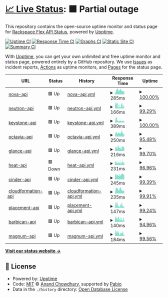 # [📈 Live Status](https://status.api.sjc3.rackspacecloud.com/): <!--live status--> **🟧 Partial outage**

This repository contains the open-source uptime monitor and status page for [Rackspace Flex API Status](https://status.api.sjc3.rackspacecloud.com/), powered by [Upptime](https://github.com/upptime/upptime).

[![Uptime CI](https://github.com/rackerlabs/rs-flex-uptime/workflows/Uptime%20CI/badge.svg)](https://github.com/rackerlabs/rs-flex-uptime/actions?query=workflow%3A%22Uptime+CI%22)
[![Response Time CI](https://github.com/rackerlabs/rs-flex-uptime/workflows/Response%20Time%20CI/badge.svg)](https://github.com/rackerlabs/rs-flex-uptime/actions?query=workflow%3A%22Response+Time+CI%22)
[![Graphs CI](https://github.com/rackerlabs/rs-flex-uptime/workflows/Graphs%20CI/badge.svg)](https://github.com/rackerlabs/rs-flex-uptime/actions?query=workflow%3A%22Graphs+CI%22)
[![Static Site CI](https://github.com/rackerlabs/rs-flex-uptime/workflows/Static%20Site%20CI/badge.svg)](https://github.com/rackerlabs/rs-flex-uptime/actions?query=workflow%3A%22Static+Site+CI%22)
[![Summary CI](https://github.com/rackerlabs/rs-flex-uptime/workflows/Summary%20CI/badge.svg)](https://github.com/rackerlabs/rs-flex-uptime/actions?query=workflow%3A%22Summary+CI%22)

With [Upptime](https://upptime.js.org), you can get your own unlimited and free uptime monitor and status page, powered entirely by a GitHub repository. We use [Issues](https://github.com/rackerlabs/rs-flex-uptime/issues) as incident reports, [Actions](https://github.com/rackerlabs/rs-flex-uptime/actions) as uptime monitors, and [Pages](https://status.api.sjc3.rackspacecloud.com/) for the status page.

<!--start: status pages-->
<!-- This summary is generated by Upptime (https://github.com/upptime/upptime) -->
<!-- Do not edit this manually, your changes will be overwritten -->
<!-- prettier-ignore -->
| URL | Status | History | Response Time | Uptime |
| --- | ------ | ------- | ------------- | ------ |
| <img alt="" src="https://icons.duckduckgo.com/ip3/nova.api.sjc3.rackspacecloud.com.ico" height="13"> [nova-api](https://nova.api.sjc3.rackspacecloud.com) | 🟩 Up | [nova-api.yml](https://github.com/rackerlabs/rs-flex-uptime/commits/HEAD/history/nova-api.yml) | <details><summary><img alt="Response time graph" src="./graphs/nova-api/response-time-week.png" height="20"> 285ms</summary><br><a href="https://status.api.sjc3.rackspacecloud.com/history/nova-api"><img alt="Response time 328" src="https://img.shields.io/endpoint?url=https%3A%2F%2Fraw.githubusercontent.com%2Frackerlabs%2Frs-flex-uptime%2FHEAD%2Fapi%2Fnova-api%2Fresponse-time.json"></a><br><a href="https://status.api.sjc3.rackspacecloud.com/history/nova-api"><img alt="24-hour response time 224" src="https://img.shields.io/endpoint?url=https%3A%2F%2Fraw.githubusercontent.com%2Frackerlabs%2Frs-flex-uptime%2FHEAD%2Fapi%2Fnova-api%2Fresponse-time-day.json"></a><br><a href="https://status.api.sjc3.rackspacecloud.com/history/nova-api"><img alt="7-day response time 285" src="https://img.shields.io/endpoint?url=https%3A%2F%2Fraw.githubusercontent.com%2Frackerlabs%2Frs-flex-uptime%2FHEAD%2Fapi%2Fnova-api%2Fresponse-time-week.json"></a><br><a href="https://status.api.sjc3.rackspacecloud.com/history/nova-api"><img alt="30-day response time 302" src="https://img.shields.io/endpoint?url=https%3A%2F%2Fraw.githubusercontent.com%2Frackerlabs%2Frs-flex-uptime%2FHEAD%2Fapi%2Fnova-api%2Fresponse-time-month.json"></a><br><a href="https://status.api.sjc3.rackspacecloud.com/history/nova-api"><img alt="1-year response time 328" src="https://img.shields.io/endpoint?url=https%3A%2F%2Fraw.githubusercontent.com%2Frackerlabs%2Frs-flex-uptime%2FHEAD%2Fapi%2Fnova-api%2Fresponse-time-year.json"></a></details> | <details><summary><a href="https://status.api.sjc3.rackspacecloud.com/history/nova-api">100.00%</a></summary><a href="https://status.api.sjc3.rackspacecloud.com/history/nova-api"><img alt="All-time uptime 99.94%" src="https://img.shields.io/endpoint?url=https%3A%2F%2Fraw.githubusercontent.com%2Frackerlabs%2Frs-flex-uptime%2FHEAD%2Fapi%2Fnova-api%2Fuptime.json"></a><br><a href="https://status.api.sjc3.rackspacecloud.com/history/nova-api"><img alt="24-hour uptime 100.00%" src="https://img.shields.io/endpoint?url=https%3A%2F%2Fraw.githubusercontent.com%2Frackerlabs%2Frs-flex-uptime%2FHEAD%2Fapi%2Fnova-api%2Fuptime-day.json"></a><br><a href="https://status.api.sjc3.rackspacecloud.com/history/nova-api"><img alt="7-day uptime 100.00%" src="https://img.shields.io/endpoint?url=https%3A%2F%2Fraw.githubusercontent.com%2Frackerlabs%2Frs-flex-uptime%2FHEAD%2Fapi%2Fnova-api%2Fuptime-week.json"></a><br><a href="https://status.api.sjc3.rackspacecloud.com/history/nova-api"><img alt="30-day uptime 100.00%" src="https://img.shields.io/endpoint?url=https%3A%2F%2Fraw.githubusercontent.com%2Frackerlabs%2Frs-flex-uptime%2FHEAD%2Fapi%2Fnova-api%2Fuptime-month.json"></a><br><a href="https://status.api.sjc3.rackspacecloud.com/history/nova-api"><img alt="1-year uptime 99.94%" src="https://img.shields.io/endpoint?url=https%3A%2F%2Fraw.githubusercontent.com%2Frackerlabs%2Frs-flex-uptime%2FHEAD%2Fapi%2Fnova-api%2Fuptime-year.json"></a></details>
| <img alt="" src="https://icons.duckduckgo.com/ip3/neutron.api.sjc3.rackspacecloud.com.ico" height="13"> [neutron-api](https://neutron.api.sjc3.rackspacecloud.com) | 🟩 Up | [neutron-api.yml](https://github.com/rackerlabs/rs-flex-uptime/commits/HEAD/history/neutron-api.yml) | <details><summary><img alt="Response time graph" src="./graphs/neutron-api/response-time-week.png" height="20"> 166ms</summary><br><a href="https://status.api.sjc3.rackspacecloud.com/history/neutron-api"><img alt="Response time 263" src="https://img.shields.io/endpoint?url=https%3A%2F%2Fraw.githubusercontent.com%2Frackerlabs%2Frs-flex-uptime%2FHEAD%2Fapi%2Fneutron-api%2Fresponse-time.json"></a><br><a href="https://status.api.sjc3.rackspacecloud.com/history/neutron-api"><img alt="24-hour response time 145" src="https://img.shields.io/endpoint?url=https%3A%2F%2Fraw.githubusercontent.com%2Frackerlabs%2Frs-flex-uptime%2FHEAD%2Fapi%2Fneutron-api%2Fresponse-time-day.json"></a><br><a href="https://status.api.sjc3.rackspacecloud.com/history/neutron-api"><img alt="7-day response time 166" src="https://img.shields.io/endpoint?url=https%3A%2F%2Fraw.githubusercontent.com%2Frackerlabs%2Frs-flex-uptime%2FHEAD%2Fapi%2Fneutron-api%2Fresponse-time-week.json"></a><br><a href="https://status.api.sjc3.rackspacecloud.com/history/neutron-api"><img alt="30-day response time 247" src="https://img.shields.io/endpoint?url=https%3A%2F%2Fraw.githubusercontent.com%2Frackerlabs%2Frs-flex-uptime%2FHEAD%2Fapi%2Fneutron-api%2Fresponse-time-month.json"></a><br><a href="https://status.api.sjc3.rackspacecloud.com/history/neutron-api"><img alt="1-year response time 263" src="https://img.shields.io/endpoint?url=https%3A%2F%2Fraw.githubusercontent.com%2Frackerlabs%2Frs-flex-uptime%2FHEAD%2Fapi%2Fneutron-api%2Fresponse-time-year.json"></a></details> | <details><summary><a href="https://status.api.sjc3.rackspacecloud.com/history/neutron-api">99.29%</a></summary><a href="https://status.api.sjc3.rackspacecloud.com/history/neutron-api"><img alt="All-time uptime 99.91%" src="https://img.shields.io/endpoint?url=https%3A%2F%2Fraw.githubusercontent.com%2Frackerlabs%2Frs-flex-uptime%2FHEAD%2Fapi%2Fneutron-api%2Fuptime.json"></a><br><a href="https://status.api.sjc3.rackspacecloud.com/history/neutron-api"><img alt="24-hour uptime 100.00%" src="https://img.shields.io/endpoint?url=https%3A%2F%2Fraw.githubusercontent.com%2Frackerlabs%2Frs-flex-uptime%2FHEAD%2Fapi%2Fneutron-api%2Fuptime-day.json"></a><br><a href="https://status.api.sjc3.rackspacecloud.com/history/neutron-api"><img alt="7-day uptime 99.29%" src="https://img.shields.io/endpoint?url=https%3A%2F%2Fraw.githubusercontent.com%2Frackerlabs%2Frs-flex-uptime%2FHEAD%2Fapi%2Fneutron-api%2Fuptime-week.json"></a><br><a href="https://status.api.sjc3.rackspacecloud.com/history/neutron-api"><img alt="30-day uptime 99.84%" src="https://img.shields.io/endpoint?url=https%3A%2F%2Fraw.githubusercontent.com%2Frackerlabs%2Frs-flex-uptime%2FHEAD%2Fapi%2Fneutron-api%2Fuptime-month.json"></a><br><a href="https://status.api.sjc3.rackspacecloud.com/history/neutron-api"><img alt="1-year uptime 99.91%" src="https://img.shields.io/endpoint?url=https%3A%2F%2Fraw.githubusercontent.com%2Frackerlabs%2Frs-flex-uptime%2FHEAD%2Fapi%2Fneutron-api%2Fuptime-year.json"></a></details>
| <img alt="" src="https://icons.duckduckgo.com/ip3/keystone.api.sjc3.rackspacecloud.com.ico" height="13"> [keystone-api](https://keystone.api.sjc3.rackspacecloud.com/v3) | 🟩 Up | [keystone-api.yml](https://github.com/rackerlabs/rs-flex-uptime/commits/HEAD/history/keystone-api.yml) | <details><summary><img alt="Response time graph" src="./graphs/keystone-api/response-time-week.png" height="20"> 389ms</summary><br><a href="https://status.api.sjc3.rackspacecloud.com/history/keystone-api"><img alt="Response time 290" src="https://img.shields.io/endpoint?url=https%3A%2F%2Fraw.githubusercontent.com%2Frackerlabs%2Frs-flex-uptime%2FHEAD%2Fapi%2Fkeystone-api%2Fresponse-time.json"></a><br><a href="https://status.api.sjc3.rackspacecloud.com/history/keystone-api"><img alt="24-hour response time 247" src="https://img.shields.io/endpoint?url=https%3A%2F%2Fraw.githubusercontent.com%2Frackerlabs%2Frs-flex-uptime%2FHEAD%2Fapi%2Fkeystone-api%2Fresponse-time-day.json"></a><br><a href="https://status.api.sjc3.rackspacecloud.com/history/keystone-api"><img alt="7-day response time 389" src="https://img.shields.io/endpoint?url=https%3A%2F%2Fraw.githubusercontent.com%2Frackerlabs%2Frs-flex-uptime%2FHEAD%2Fapi%2Fkeystone-api%2Fresponse-time-week.json"></a><br><a href="https://status.api.sjc3.rackspacecloud.com/history/keystone-api"><img alt="30-day response time 313" src="https://img.shields.io/endpoint?url=https%3A%2F%2Fraw.githubusercontent.com%2Frackerlabs%2Frs-flex-uptime%2FHEAD%2Fapi%2Fkeystone-api%2Fresponse-time-month.json"></a><br><a href="https://status.api.sjc3.rackspacecloud.com/history/keystone-api"><img alt="1-year response time 290" src="https://img.shields.io/endpoint?url=https%3A%2F%2Fraw.githubusercontent.com%2Frackerlabs%2Frs-flex-uptime%2FHEAD%2Fapi%2Fkeystone-api%2Fresponse-time-year.json"></a></details> | <details><summary><a href="https://status.api.sjc3.rackspacecloud.com/history/keystone-api">100.00%</a></summary><a href="https://status.api.sjc3.rackspacecloud.com/history/keystone-api"><img alt="All-time uptime 99.96%" src="https://img.shields.io/endpoint?url=https%3A%2F%2Fraw.githubusercontent.com%2Frackerlabs%2Frs-flex-uptime%2FHEAD%2Fapi%2Fkeystone-api%2Fuptime.json"></a><br><a href="https://status.api.sjc3.rackspacecloud.com/history/keystone-api"><img alt="24-hour uptime 100.00%" src="https://img.shields.io/endpoint?url=https%3A%2F%2Fraw.githubusercontent.com%2Frackerlabs%2Frs-flex-uptime%2FHEAD%2Fapi%2Fkeystone-api%2Fuptime-day.json"></a><br><a href="https://status.api.sjc3.rackspacecloud.com/history/keystone-api"><img alt="7-day uptime 100.00%" src="https://img.shields.io/endpoint?url=https%3A%2F%2Fraw.githubusercontent.com%2Frackerlabs%2Frs-flex-uptime%2FHEAD%2Fapi%2Fkeystone-api%2Fuptime-week.json"></a><br><a href="https://status.api.sjc3.rackspacecloud.com/history/keystone-api"><img alt="30-day uptime 100.00%" src="https://img.shields.io/endpoint?url=https%3A%2F%2Fraw.githubusercontent.com%2Frackerlabs%2Frs-flex-uptime%2FHEAD%2Fapi%2Fkeystone-api%2Fuptime-month.json"></a><br><a href="https://status.api.sjc3.rackspacecloud.com/history/keystone-api"><img alt="1-year uptime 99.96%" src="https://img.shields.io/endpoint?url=https%3A%2F%2Fraw.githubusercontent.com%2Frackerlabs%2Frs-flex-uptime%2FHEAD%2Fapi%2Fkeystone-api%2Fuptime-year.json"></a></details>
| <img alt="" src="https://icons.duckduckgo.com/ip3/octavia.api.sjc3.rackspacecloud.com.ico" height="13"> [octavia-api](https://octavia.api.sjc3.rackspacecloud.com) | 🟩 Up | [octavia-api.yml](https://github.com/rackerlabs/rs-flex-uptime/commits/HEAD/history/octavia-api.yml) | <details><summary><img alt="Response time graph" src="./graphs/octavia-api/response-time-week.png" height="20"> 250ms</summary><br><a href="https://status.api.sjc3.rackspacecloud.com/history/octavia-api"><img alt="Response time 342" src="https://img.shields.io/endpoint?url=https%3A%2F%2Fraw.githubusercontent.com%2Frackerlabs%2Frs-flex-uptime%2FHEAD%2Fapi%2Foctavia-api%2Fresponse-time.json"></a><br><a href="https://status.api.sjc3.rackspacecloud.com/history/octavia-api"><img alt="24-hour response time 151" src="https://img.shields.io/endpoint?url=https%3A%2F%2Fraw.githubusercontent.com%2Frackerlabs%2Frs-flex-uptime%2FHEAD%2Fapi%2Foctavia-api%2Fresponse-time-day.json"></a><br><a href="https://status.api.sjc3.rackspacecloud.com/history/octavia-api"><img alt="7-day response time 250" src="https://img.shields.io/endpoint?url=https%3A%2F%2Fraw.githubusercontent.com%2Frackerlabs%2Frs-flex-uptime%2FHEAD%2Fapi%2Foctavia-api%2Fresponse-time-week.json"></a><br><a href="https://status.api.sjc3.rackspacecloud.com/history/octavia-api"><img alt="30-day response time 261" src="https://img.shields.io/endpoint?url=https%3A%2F%2Fraw.githubusercontent.com%2Frackerlabs%2Frs-flex-uptime%2FHEAD%2Fapi%2Foctavia-api%2Fresponse-time-month.json"></a><br><a href="https://status.api.sjc3.rackspacecloud.com/history/octavia-api"><img alt="1-year response time 342" src="https://img.shields.io/endpoint?url=https%3A%2F%2Fraw.githubusercontent.com%2Frackerlabs%2Frs-flex-uptime%2FHEAD%2Fapi%2Foctavia-api%2Fresponse-time-year.json"></a></details> | <details><summary><a href="https://status.api.sjc3.rackspacecloud.com/history/octavia-api">95.48%</a></summary><a href="https://status.api.sjc3.rackspacecloud.com/history/octavia-api"><img alt="All-time uptime 96.29%" src="https://img.shields.io/endpoint?url=https%3A%2F%2Fraw.githubusercontent.com%2Frackerlabs%2Frs-flex-uptime%2FHEAD%2Fapi%2Foctavia-api%2Fuptime.json"></a><br><a href="https://status.api.sjc3.rackspacecloud.com/history/octavia-api"><img alt="24-hour uptime 100.00%" src="https://img.shields.io/endpoint?url=https%3A%2F%2Fraw.githubusercontent.com%2Frackerlabs%2Frs-flex-uptime%2FHEAD%2Fapi%2Foctavia-api%2Fuptime-day.json"></a><br><a href="https://status.api.sjc3.rackspacecloud.com/history/octavia-api"><img alt="7-day uptime 95.48%" src="https://img.shields.io/endpoint?url=https%3A%2F%2Fraw.githubusercontent.com%2Frackerlabs%2Frs-flex-uptime%2FHEAD%2Fapi%2Foctavia-api%2Fuptime-week.json"></a><br><a href="https://status.api.sjc3.rackspacecloud.com/history/octavia-api"><img alt="30-day uptime 90.61%" src="https://img.shields.io/endpoint?url=https%3A%2F%2Fraw.githubusercontent.com%2Frackerlabs%2Frs-flex-uptime%2FHEAD%2Fapi%2Foctavia-api%2Fuptime-month.json"></a><br><a href="https://status.api.sjc3.rackspacecloud.com/history/octavia-api"><img alt="1-year uptime 96.29%" src="https://img.shields.io/endpoint?url=https%3A%2F%2Fraw.githubusercontent.com%2Frackerlabs%2Frs-flex-uptime%2FHEAD%2Fapi%2Foctavia-api%2Fuptime-year.json"></a></details>
| <img alt="" src="https://icons.duckduckgo.com/ip3/glance.api.sjc3.rackspacecloud.com.ico" height="13"> [glance-api](https://glance.api.sjc3.rackspacecloud.com) | 🟩 Up | [glance-api.yml](https://github.com/rackerlabs/rs-flex-uptime/commits/HEAD/history/glance-api.yml) | <details><summary><img alt="Response time graph" src="./graphs/glance-api/response-time-week.png" height="20"> 216ms</summary><br><a href="https://status.api.sjc3.rackspacecloud.com/history/glance-api"><img alt="Response time 327" src="https://img.shields.io/endpoint?url=https%3A%2F%2Fraw.githubusercontent.com%2Frackerlabs%2Frs-flex-uptime%2FHEAD%2Fapi%2Fglance-api%2Fresponse-time.json"></a><br><a href="https://status.api.sjc3.rackspacecloud.com/history/glance-api"><img alt="24-hour response time 138" src="https://img.shields.io/endpoint?url=https%3A%2F%2Fraw.githubusercontent.com%2Frackerlabs%2Frs-flex-uptime%2FHEAD%2Fapi%2Fglance-api%2Fresponse-time-day.json"></a><br><a href="https://status.api.sjc3.rackspacecloud.com/history/glance-api"><img alt="7-day response time 216" src="https://img.shields.io/endpoint?url=https%3A%2F%2Fraw.githubusercontent.com%2Frackerlabs%2Frs-flex-uptime%2FHEAD%2Fapi%2Fglance-api%2Fresponse-time-week.json"></a><br><a href="https://status.api.sjc3.rackspacecloud.com/history/glance-api"><img alt="30-day response time 243" src="https://img.shields.io/endpoint?url=https%3A%2F%2Fraw.githubusercontent.com%2Frackerlabs%2Frs-flex-uptime%2FHEAD%2Fapi%2Fglance-api%2Fresponse-time-month.json"></a><br><a href="https://status.api.sjc3.rackspacecloud.com/history/glance-api"><img alt="1-year response time 327" src="https://img.shields.io/endpoint?url=https%3A%2F%2Fraw.githubusercontent.com%2Frackerlabs%2Frs-flex-uptime%2FHEAD%2Fapi%2Fglance-api%2Fresponse-time-year.json"></a></details> | <details><summary><a href="https://status.api.sjc3.rackspacecloud.com/history/glance-api">99.70%</a></summary><a href="https://status.api.sjc3.rackspacecloud.com/history/glance-api"><img alt="All-time uptime 99.86%" src="https://img.shields.io/endpoint?url=https%3A%2F%2Fraw.githubusercontent.com%2Frackerlabs%2Frs-flex-uptime%2FHEAD%2Fapi%2Fglance-api%2Fuptime.json"></a><br><a href="https://status.api.sjc3.rackspacecloud.com/history/glance-api"><img alt="24-hour uptime 100.00%" src="https://img.shields.io/endpoint?url=https%3A%2F%2Fraw.githubusercontent.com%2Frackerlabs%2Frs-flex-uptime%2FHEAD%2Fapi%2Fglance-api%2Fuptime-day.json"></a><br><a href="https://status.api.sjc3.rackspacecloud.com/history/glance-api"><img alt="7-day uptime 99.70%" src="https://img.shields.io/endpoint?url=https%3A%2F%2Fraw.githubusercontent.com%2Frackerlabs%2Frs-flex-uptime%2FHEAD%2Fapi%2Fglance-api%2Fuptime-week.json"></a><br><a href="https://status.api.sjc3.rackspacecloud.com/history/glance-api"><img alt="30-day uptime 99.91%" src="https://img.shields.io/endpoint?url=https%3A%2F%2Fraw.githubusercontent.com%2Frackerlabs%2Frs-flex-uptime%2FHEAD%2Fapi%2Fglance-api%2Fuptime-month.json"></a><br><a href="https://status.api.sjc3.rackspacecloud.com/history/glance-api"><img alt="1-year uptime 99.86%" src="https://img.shields.io/endpoint?url=https%3A%2F%2Fraw.githubusercontent.com%2Frackerlabs%2Frs-flex-uptime%2FHEAD%2Fapi%2Fglance-api%2Fuptime-year.json"></a></details>
| <img alt="" src="https://icons.duckduckgo.com/ip3/heat.api.sjc3.rackspacecloud.com.ico" height="13"> [heat-api](https://heat.api.sjc3.rackspacecloud.com) | 🟥 Down | [heat-api.yml](https://github.com/rackerlabs/rs-flex-uptime/commits/HEAD/history/heat-api.yml) | <details><summary><img alt="Response time graph" src="./graphs/heat-api/response-time-week.png" height="20"> 231ms</summary><br><a href="https://status.api.sjc3.rackspacecloud.com/history/heat-api"><img alt="Response time 265" src="https://img.shields.io/endpoint?url=https%3A%2F%2Fraw.githubusercontent.com%2Frackerlabs%2Frs-flex-uptime%2FHEAD%2Fapi%2Fheat-api%2Fresponse-time.json"></a><br><a href="https://status.api.sjc3.rackspacecloud.com/history/heat-api"><img alt="24-hour response time 261" src="https://img.shields.io/endpoint?url=https%3A%2F%2Fraw.githubusercontent.com%2Frackerlabs%2Frs-flex-uptime%2FHEAD%2Fapi%2Fheat-api%2Fresponse-time-day.json"></a><br><a href="https://status.api.sjc3.rackspacecloud.com/history/heat-api"><img alt="7-day response time 231" src="https://img.shields.io/endpoint?url=https%3A%2F%2Fraw.githubusercontent.com%2Frackerlabs%2Frs-flex-uptime%2FHEAD%2Fapi%2Fheat-api%2Fresponse-time-week.json"></a><br><a href="https://status.api.sjc3.rackspacecloud.com/history/heat-api"><img alt="30-day response time 238" src="https://img.shields.io/endpoint?url=https%3A%2F%2Fraw.githubusercontent.com%2Frackerlabs%2Frs-flex-uptime%2FHEAD%2Fapi%2Fheat-api%2Fresponse-time-month.json"></a><br><a href="https://status.api.sjc3.rackspacecloud.com/history/heat-api"><img alt="1-year response time 265" src="https://img.shields.io/endpoint?url=https%3A%2F%2Fraw.githubusercontent.com%2Frackerlabs%2Frs-flex-uptime%2FHEAD%2Fapi%2Fheat-api%2Fresponse-time-year.json"></a></details> | <details><summary><a href="https://status.api.sjc3.rackspacecloud.com/history/heat-api">96.96%</a></summary><a href="https://status.api.sjc3.rackspacecloud.com/history/heat-api"><img alt="All-time uptime 99.66%" src="https://img.shields.io/endpoint?url=https%3A%2F%2Fraw.githubusercontent.com%2Frackerlabs%2Frs-flex-uptime%2FHEAD%2Fapi%2Fheat-api%2Fuptime.json"></a><br><a href="https://status.api.sjc3.rackspacecloud.com/history/heat-api"><img alt="24-hour uptime 95.28%" src="https://img.shields.io/endpoint?url=https%3A%2F%2Fraw.githubusercontent.com%2Frackerlabs%2Frs-flex-uptime%2FHEAD%2Fapi%2Fheat-api%2Fuptime-day.json"></a><br><a href="https://status.api.sjc3.rackspacecloud.com/history/heat-api"><img alt="7-day uptime 96.96%" src="https://img.shields.io/endpoint?url=https%3A%2F%2Fraw.githubusercontent.com%2Frackerlabs%2Frs-flex-uptime%2FHEAD%2Fapi%2Fheat-api%2Fuptime-week.json"></a><br><a href="https://status.api.sjc3.rackspacecloud.com/history/heat-api"><img alt="30-day uptime 99.30%" src="https://img.shields.io/endpoint?url=https%3A%2F%2Fraw.githubusercontent.com%2Frackerlabs%2Frs-flex-uptime%2FHEAD%2Fapi%2Fheat-api%2Fuptime-month.json"></a><br><a href="https://status.api.sjc3.rackspacecloud.com/history/heat-api"><img alt="1-year uptime 99.66%" src="https://img.shields.io/endpoint?url=https%3A%2F%2Fraw.githubusercontent.com%2Frackerlabs%2Frs-flex-uptime%2FHEAD%2Fapi%2Fheat-api%2Fuptime-year.json"></a></details>
| <img alt="" src="https://icons.duckduckgo.com/ip3/cinder.api.sjc3.rackspacecloud.com.ico" height="13"> [cinder-api](https://cinder.api.sjc3.rackspacecloud.com) | 🟩 Up | [cinder-api.yml](https://github.com/rackerlabs/rs-flex-uptime/commits/HEAD/history/cinder-api.yml) | <details><summary><img alt="Response time graph" src="./graphs/cinder-api/response-time-week.png" height="20"> 245ms</summary><br><a href="https://status.api.sjc3.rackspacecloud.com/history/cinder-api"><img alt="Response time 318" src="https://img.shields.io/endpoint?url=https%3A%2F%2Fraw.githubusercontent.com%2Frackerlabs%2Frs-flex-uptime%2FHEAD%2Fapi%2Fcinder-api%2Fresponse-time.json"></a><br><a href="https://status.api.sjc3.rackspacecloud.com/history/cinder-api"><img alt="24-hour response time 118" src="https://img.shields.io/endpoint?url=https%3A%2F%2Fraw.githubusercontent.com%2Frackerlabs%2Frs-flex-uptime%2FHEAD%2Fapi%2Fcinder-api%2Fresponse-time-day.json"></a><br><a href="https://status.api.sjc3.rackspacecloud.com/history/cinder-api"><img alt="7-day response time 245" src="https://img.shields.io/endpoint?url=https%3A%2F%2Fraw.githubusercontent.com%2Frackerlabs%2Frs-flex-uptime%2FHEAD%2Fapi%2Fcinder-api%2Fresponse-time-week.json"></a><br><a href="https://status.api.sjc3.rackspacecloud.com/history/cinder-api"><img alt="30-day response time 256" src="https://img.shields.io/endpoint?url=https%3A%2F%2Fraw.githubusercontent.com%2Frackerlabs%2Frs-flex-uptime%2FHEAD%2Fapi%2Fcinder-api%2Fresponse-time-month.json"></a><br><a href="https://status.api.sjc3.rackspacecloud.com/history/cinder-api"><img alt="1-year response time 318" src="https://img.shields.io/endpoint?url=https%3A%2F%2Fraw.githubusercontent.com%2Frackerlabs%2Frs-flex-uptime%2FHEAD%2Fapi%2Fcinder-api%2Fresponse-time-year.json"></a></details> | <details><summary><a href="https://status.api.sjc3.rackspacecloud.com/history/cinder-api">99.39%</a></summary><a href="https://status.api.sjc3.rackspacecloud.com/history/cinder-api"><img alt="All-time uptime 99.87%" src="https://img.shields.io/endpoint?url=https%3A%2F%2Fraw.githubusercontent.com%2Frackerlabs%2Frs-flex-uptime%2FHEAD%2Fapi%2Fcinder-api%2Fuptime.json"></a><br><a href="https://status.api.sjc3.rackspacecloud.com/history/cinder-api"><img alt="24-hour uptime 100.00%" src="https://img.shields.io/endpoint?url=https%3A%2F%2Fraw.githubusercontent.com%2Frackerlabs%2Frs-flex-uptime%2FHEAD%2Fapi%2Fcinder-api%2Fuptime-day.json"></a><br><a href="https://status.api.sjc3.rackspacecloud.com/history/cinder-api"><img alt="7-day uptime 99.39%" src="https://img.shields.io/endpoint?url=https%3A%2F%2Fraw.githubusercontent.com%2Frackerlabs%2Frs-flex-uptime%2FHEAD%2Fapi%2Fcinder-api%2Fuptime-week.json"></a><br><a href="https://status.api.sjc3.rackspacecloud.com/history/cinder-api"><img alt="30-day uptime 99.86%" src="https://img.shields.io/endpoint?url=https%3A%2F%2Fraw.githubusercontent.com%2Frackerlabs%2Frs-flex-uptime%2FHEAD%2Fapi%2Fcinder-api%2Fuptime-month.json"></a><br><a href="https://status.api.sjc3.rackspacecloud.com/history/cinder-api"><img alt="1-year uptime 99.87%" src="https://img.shields.io/endpoint?url=https%3A%2F%2Fraw.githubusercontent.com%2Frackerlabs%2Frs-flex-uptime%2FHEAD%2Fapi%2Fcinder-api%2Fuptime-year.json"></a></details>
| <img alt="" src="https://icons.duckduckgo.com/ip3/cloudformation.api.sjc3.rackspacecloud.com.ico" height="13"> [cloudformation-api](https://cloudformation.api.sjc3.rackspacecloud.com) | 🟩 Up | [cloudformation-api.yml](https://github.com/rackerlabs/rs-flex-uptime/commits/HEAD/history/cloudformation-api.yml) | <details><summary><img alt="Response time graph" src="./graphs/cloudformation-api/response-time-week.png" height="20"> 235ms</summary><br><a href="https://status.api.sjc3.rackspacecloud.com/history/cloudformation-api"><img alt="Response time 337" src="https://img.shields.io/endpoint?url=https%3A%2F%2Fraw.githubusercontent.com%2Frackerlabs%2Frs-flex-uptime%2FHEAD%2Fapi%2Fcloudformation-api%2Fresponse-time.json"></a><br><a href="https://status.api.sjc3.rackspacecloud.com/history/cloudformation-api"><img alt="24-hour response time 239" src="https://img.shields.io/endpoint?url=https%3A%2F%2Fraw.githubusercontent.com%2Frackerlabs%2Frs-flex-uptime%2FHEAD%2Fapi%2Fcloudformation-api%2Fresponse-time-day.json"></a><br><a href="https://status.api.sjc3.rackspacecloud.com/history/cloudformation-api"><img alt="7-day response time 235" src="https://img.shields.io/endpoint?url=https%3A%2F%2Fraw.githubusercontent.com%2Frackerlabs%2Frs-flex-uptime%2FHEAD%2Fapi%2Fcloudformation-api%2Fresponse-time-week.json"></a><br><a href="https://status.api.sjc3.rackspacecloud.com/history/cloudformation-api"><img alt="30-day response time 255" src="https://img.shields.io/endpoint?url=https%3A%2F%2Fraw.githubusercontent.com%2Frackerlabs%2Frs-flex-uptime%2FHEAD%2Fapi%2Fcloudformation-api%2Fresponse-time-month.json"></a><br><a href="https://status.api.sjc3.rackspacecloud.com/history/cloudformation-api"><img alt="1-year response time 337" src="https://img.shields.io/endpoint?url=https%3A%2F%2Fraw.githubusercontent.com%2Frackerlabs%2Frs-flex-uptime%2FHEAD%2Fapi%2Fcloudformation-api%2Fresponse-time-year.json"></a></details> | <details><summary><a href="https://status.api.sjc3.rackspacecloud.com/history/cloudformation-api">99.91%</a></summary><a href="https://status.api.sjc3.rackspacecloud.com/history/cloudformation-api"><img alt="All-time uptime 99.94%" src="https://img.shields.io/endpoint?url=https%3A%2F%2Fraw.githubusercontent.com%2Frackerlabs%2Frs-flex-uptime%2FHEAD%2Fapi%2Fcloudformation-api%2Fuptime.json"></a><br><a href="https://status.api.sjc3.rackspacecloud.com/history/cloudformation-api"><img alt="24-hour uptime 99.34%" src="https://img.shields.io/endpoint?url=https%3A%2F%2Fraw.githubusercontent.com%2Frackerlabs%2Frs-flex-uptime%2FHEAD%2Fapi%2Fcloudformation-api%2Fuptime-day.json"></a><br><a href="https://status.api.sjc3.rackspacecloud.com/history/cloudformation-api"><img alt="7-day uptime 99.91%" src="https://img.shields.io/endpoint?url=https%3A%2F%2Fraw.githubusercontent.com%2Frackerlabs%2Frs-flex-uptime%2FHEAD%2Fapi%2Fcloudformation-api%2Fuptime-week.json"></a><br><a href="https://status.api.sjc3.rackspacecloud.com/history/cloudformation-api"><img alt="30-day uptime 99.98%" src="https://img.shields.io/endpoint?url=https%3A%2F%2Fraw.githubusercontent.com%2Frackerlabs%2Frs-flex-uptime%2FHEAD%2Fapi%2Fcloudformation-api%2Fuptime-month.json"></a><br><a href="https://status.api.sjc3.rackspacecloud.com/history/cloudformation-api"><img alt="1-year uptime 99.94%" src="https://img.shields.io/endpoint?url=https%3A%2F%2Fraw.githubusercontent.com%2Frackerlabs%2Frs-flex-uptime%2FHEAD%2Fapi%2Fcloudformation-api%2Fuptime-year.json"></a></details>
| <img alt="" src="https://icons.duckduckgo.com/ip3/placement.api.sjc3.rackspacecloud.com.ico" height="13"> [placement-api](https://placement.api.sjc3.rackspacecloud.com) | 🟩 Up | [placement-api.yml](https://github.com/rackerlabs/rs-flex-uptime/commits/HEAD/history/placement-api.yml) | <details><summary><img alt="Response time graph" src="./graphs/placement-api/response-time-week.png" height="20"> 147ms</summary><br><a href="https://status.api.sjc3.rackspacecloud.com/history/placement-api"><img alt="Response time 277" src="https://img.shields.io/endpoint?url=https%3A%2F%2Fraw.githubusercontent.com%2Frackerlabs%2Frs-flex-uptime%2FHEAD%2Fapi%2Fplacement-api%2Fresponse-time.json"></a><br><a href="https://status.api.sjc3.rackspacecloud.com/history/placement-api"><img alt="24-hour response time 89" src="https://img.shields.io/endpoint?url=https%3A%2F%2Fraw.githubusercontent.com%2Frackerlabs%2Frs-flex-uptime%2FHEAD%2Fapi%2Fplacement-api%2Fresponse-time-day.json"></a><br><a href="https://status.api.sjc3.rackspacecloud.com/history/placement-api"><img alt="7-day response time 147" src="https://img.shields.io/endpoint?url=https%3A%2F%2Fraw.githubusercontent.com%2Frackerlabs%2Frs-flex-uptime%2FHEAD%2Fapi%2Fplacement-api%2Fresponse-time-week.json"></a><br><a href="https://status.api.sjc3.rackspacecloud.com/history/placement-api"><img alt="30-day response time 212" src="https://img.shields.io/endpoint?url=https%3A%2F%2Fraw.githubusercontent.com%2Frackerlabs%2Frs-flex-uptime%2FHEAD%2Fapi%2Fplacement-api%2Fresponse-time-month.json"></a><br><a href="https://status.api.sjc3.rackspacecloud.com/history/placement-api"><img alt="1-year response time 277" src="https://img.shields.io/endpoint?url=https%3A%2F%2Fraw.githubusercontent.com%2Frackerlabs%2Frs-flex-uptime%2FHEAD%2Fapi%2Fplacement-api%2Fresponse-time-year.json"></a></details> | <details><summary><a href="https://status.api.sjc3.rackspacecloud.com/history/placement-api">99.24%</a></summary><a href="https://status.api.sjc3.rackspacecloud.com/history/placement-api"><img alt="All-time uptime 99.82%" src="https://img.shields.io/endpoint?url=https%3A%2F%2Fraw.githubusercontent.com%2Frackerlabs%2Frs-flex-uptime%2FHEAD%2Fapi%2Fplacement-api%2Fuptime.json"></a><br><a href="https://status.api.sjc3.rackspacecloud.com/history/placement-api"><img alt="24-hour uptime 100.00%" src="https://img.shields.io/endpoint?url=https%3A%2F%2Fraw.githubusercontent.com%2Frackerlabs%2Frs-flex-uptime%2FHEAD%2Fapi%2Fplacement-api%2Fuptime-day.json"></a><br><a href="https://status.api.sjc3.rackspacecloud.com/history/placement-api"><img alt="7-day uptime 99.24%" src="https://img.shields.io/endpoint?url=https%3A%2F%2Fraw.githubusercontent.com%2Frackerlabs%2Frs-flex-uptime%2FHEAD%2Fapi%2Fplacement-api%2Fuptime-week.json"></a><br><a href="https://status.api.sjc3.rackspacecloud.com/history/placement-api"><img alt="30-day uptime 99.80%" src="https://img.shields.io/endpoint?url=https%3A%2F%2Fraw.githubusercontent.com%2Frackerlabs%2Frs-flex-uptime%2FHEAD%2Fapi%2Fplacement-api%2Fuptime-month.json"></a><br><a href="https://status.api.sjc3.rackspacecloud.com/history/placement-api"><img alt="1-year uptime 99.82%" src="https://img.shields.io/endpoint?url=https%3A%2F%2Fraw.githubusercontent.com%2Frackerlabs%2Frs-flex-uptime%2FHEAD%2Fapi%2Fplacement-api%2Fuptime-year.json"></a></details>
| <img alt="" src="https://icons.duckduckgo.com/ip3/barbican.api.sjc3.rackspacecloud.com.ico" height="13"> [barbican-api](https://barbican.api.sjc3.rackspacecloud.com) | 🟩 Up | [barbican-api.yml](https://github.com/rackerlabs/rs-flex-uptime/commits/HEAD/history/barbican-api.yml) | <details><summary><img alt="Response time graph" src="./graphs/barbican-api/response-time-week.png" height="20"> 140ms</summary><br><a href="https://status.api.sjc3.rackspacecloud.com/history/barbican-api"><img alt="Response time 272" src="https://img.shields.io/endpoint?url=https%3A%2F%2Fraw.githubusercontent.com%2Frackerlabs%2Frs-flex-uptime%2FHEAD%2Fapi%2Fbarbican-api%2Fresponse-time.json"></a><br><a href="https://status.api.sjc3.rackspacecloud.com/history/barbican-api"><img alt="24-hour response time 145" src="https://img.shields.io/endpoint?url=https%3A%2F%2Fraw.githubusercontent.com%2Frackerlabs%2Frs-flex-uptime%2FHEAD%2Fapi%2Fbarbican-api%2Fresponse-time-day.json"></a><br><a href="https://status.api.sjc3.rackspacecloud.com/history/barbican-api"><img alt="7-day response time 140" src="https://img.shields.io/endpoint?url=https%3A%2F%2Fraw.githubusercontent.com%2Frackerlabs%2Frs-flex-uptime%2FHEAD%2Fapi%2Fbarbican-api%2Fresponse-time-week.json"></a><br><a href="https://status.api.sjc3.rackspacecloud.com/history/barbican-api"><img alt="30-day response time 176" src="https://img.shields.io/endpoint?url=https%3A%2F%2Fraw.githubusercontent.com%2Frackerlabs%2Frs-flex-uptime%2FHEAD%2Fapi%2Fbarbican-api%2Fresponse-time-month.json"></a><br><a href="https://status.api.sjc3.rackspacecloud.com/history/barbican-api"><img alt="1-year response time 272" src="https://img.shields.io/endpoint?url=https%3A%2F%2Fraw.githubusercontent.com%2Frackerlabs%2Frs-flex-uptime%2FHEAD%2Fapi%2Fbarbican-api%2Fresponse-time-year.json"></a></details> | <details><summary><a href="https://status.api.sjc3.rackspacecloud.com/history/barbican-api">94.96%</a></summary><a href="https://status.api.sjc3.rackspacecloud.com/history/barbican-api"><img alt="All-time uptime 99.50%" src="https://img.shields.io/endpoint?url=https%3A%2F%2Fraw.githubusercontent.com%2Frackerlabs%2Frs-flex-uptime%2FHEAD%2Fapi%2Fbarbican-api%2Fuptime.json"></a><br><a href="https://status.api.sjc3.rackspacecloud.com/history/barbican-api"><img alt="24-hour uptime 100.00%" src="https://img.shields.io/endpoint?url=https%3A%2F%2Fraw.githubusercontent.com%2Frackerlabs%2Frs-flex-uptime%2FHEAD%2Fapi%2Fbarbican-api%2Fuptime-day.json"></a><br><a href="https://status.api.sjc3.rackspacecloud.com/history/barbican-api"><img alt="7-day uptime 94.96%" src="https://img.shields.io/endpoint?url=https%3A%2F%2Fraw.githubusercontent.com%2Frackerlabs%2Frs-flex-uptime%2FHEAD%2Fapi%2Fbarbican-api%2Fuptime-week.json"></a><br><a href="https://status.api.sjc3.rackspacecloud.com/history/barbican-api"><img alt="30-day uptime 98.84%" src="https://img.shields.io/endpoint?url=https%3A%2F%2Fraw.githubusercontent.com%2Frackerlabs%2Frs-flex-uptime%2FHEAD%2Fapi%2Fbarbican-api%2Fuptime-month.json"></a><br><a href="https://status.api.sjc3.rackspacecloud.com/history/barbican-api"><img alt="1-year uptime 99.50%" src="https://img.shields.io/endpoint?url=https%3A%2F%2Fraw.githubusercontent.com%2Frackerlabs%2Frs-flex-uptime%2FHEAD%2Fapi%2Fbarbican-api%2Fuptime-year.json"></a></details>
| <img alt="" src="https://icons.duckduckgo.com/ip3/magnum.api.sjc3.rackspacecloud.com.ico" height="13"> [magnum-api](https://magnum.api.sjc3.rackspacecloud.com) | 🟩 Up | [magnum-api.yml](https://github.com/rackerlabs/rs-flex-uptime/commits/HEAD/history/magnum-api.yml) | <details><summary><img alt="Response time graph" src="./graphs/magnum-api/response-time-week.png" height="20"> 184ms</summary><br><a href="https://status.api.sjc3.rackspacecloud.com/history/magnum-api"><img alt="Response time 322" src="https://img.shields.io/endpoint?url=https%3A%2F%2Fraw.githubusercontent.com%2Frackerlabs%2Frs-flex-uptime%2FHEAD%2Fapi%2Fmagnum-api%2Fresponse-time.json"></a><br><a href="https://status.api.sjc3.rackspacecloud.com/history/magnum-api"><img alt="24-hour response time 109" src="https://img.shields.io/endpoint?url=https%3A%2F%2Fraw.githubusercontent.com%2Frackerlabs%2Frs-flex-uptime%2FHEAD%2Fapi%2Fmagnum-api%2Fresponse-time-day.json"></a><br><a href="https://status.api.sjc3.rackspacecloud.com/history/magnum-api"><img alt="7-day response time 184" src="https://img.shields.io/endpoint?url=https%3A%2F%2Fraw.githubusercontent.com%2Frackerlabs%2Frs-flex-uptime%2FHEAD%2Fapi%2Fmagnum-api%2Fresponse-time-week.json"></a><br><a href="https://status.api.sjc3.rackspacecloud.com/history/magnum-api"><img alt="30-day response time 226" src="https://img.shields.io/endpoint?url=https%3A%2F%2Fraw.githubusercontent.com%2Frackerlabs%2Frs-flex-uptime%2FHEAD%2Fapi%2Fmagnum-api%2Fresponse-time-month.json"></a><br><a href="https://status.api.sjc3.rackspacecloud.com/history/magnum-api"><img alt="1-year response time 322" src="https://img.shields.io/endpoint?url=https%3A%2F%2Fraw.githubusercontent.com%2Frackerlabs%2Frs-flex-uptime%2FHEAD%2Fapi%2Fmagnum-api%2Fresponse-time-year.json"></a></details> | <details><summary><a href="https://status.api.sjc3.rackspacecloud.com/history/magnum-api">99.56%</a></summary><a href="https://status.api.sjc3.rackspacecloud.com/history/magnum-api"><img alt="All-time uptime 99.89%" src="https://img.shields.io/endpoint?url=https%3A%2F%2Fraw.githubusercontent.com%2Frackerlabs%2Frs-flex-uptime%2FHEAD%2Fapi%2Fmagnum-api%2Fuptime.json"></a><br><a href="https://status.api.sjc3.rackspacecloud.com/history/magnum-api"><img alt="24-hour uptime 100.00%" src="https://img.shields.io/endpoint?url=https%3A%2F%2Fraw.githubusercontent.com%2Frackerlabs%2Frs-flex-uptime%2FHEAD%2Fapi%2Fmagnum-api%2Fuptime-day.json"></a><br><a href="https://status.api.sjc3.rackspacecloud.com/history/magnum-api"><img alt="7-day uptime 99.56%" src="https://img.shields.io/endpoint?url=https%3A%2F%2Fraw.githubusercontent.com%2Frackerlabs%2Frs-flex-uptime%2FHEAD%2Fapi%2Fmagnum-api%2Fuptime-week.json"></a><br><a href="https://status.api.sjc3.rackspacecloud.com/history/magnum-api"><img alt="30-day uptime 99.90%" src="https://img.shields.io/endpoint?url=https%3A%2F%2Fraw.githubusercontent.com%2Frackerlabs%2Frs-flex-uptime%2FHEAD%2Fapi%2Fmagnum-api%2Fuptime-month.json"></a><br><a href="https://status.api.sjc3.rackspacecloud.com/history/magnum-api"><img alt="1-year uptime 99.89%" src="https://img.shields.io/endpoint?url=https%3A%2F%2Fraw.githubusercontent.com%2Frackerlabs%2Frs-flex-uptime%2FHEAD%2Fapi%2Fmagnum-api%2Fuptime-year.json"></a></details>

<!--end: status pages-->

[**Visit our status website →**](https://status.api.sjc3.rackspacecloud.com/)

## 📄 License

- Powered by: [Upptime](https://github.com/upptime/upptime)
- Code: [MIT](./LICENSE) © [Anand Chowdhary](https://anandchowdhary.com), supported by [Pabio](https://pabio.com)
- Data in the `./history` directory: [Open Database License](https://opendatacommons.org/licenses/odbl/1-0/)
